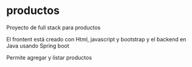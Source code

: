 # productos

Proyecto de full stack para productos

El frontent está creado con Html, javascript y bootstrap y el backend en Java usando Spring boot

Permite agregar y listar productos
